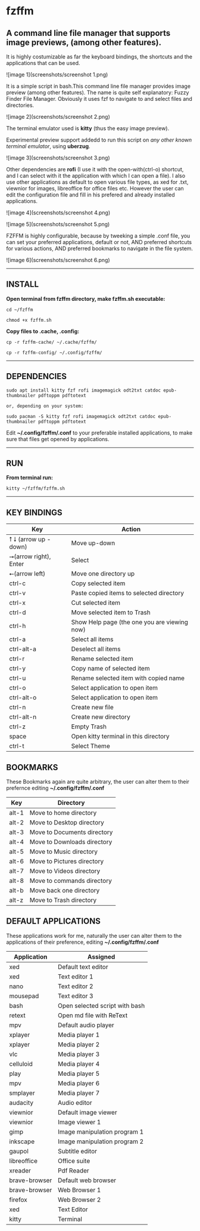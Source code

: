 # fzffm

## A command line file manager that supports image previews, (among other features). 

It is highly costumizable as far the keyboard bindings, the shortcuts and the applications that can be used.

![image 1](screenshots/screenshot 1.png)

It is a simple script in bash.This command line file manager provides image preview (among other features). The name is quite self explanatory: Fuzzy Finder File Manager. Obviously it uses fzf to navigate to and select files and directories.

![image 2](screenshots/screenshot 2.png)

 The terminal emulator used is **kitty** (thus the easy image preview).

Experimental preview support addedd to run this script on *any  other known terminal emulator*, using **uberzug**.

![image 3](screenshots/screenshot 3.png)

Other dependencies are **rofi** (I use it with the open-with(ctrl-o) shortcut, and I can select with it the application with which I can open a file). I also use other applications as default to open various file types, as xed for .txt, viewnior for images, libreoffice for office files etc. However the user can edit the configuration file and  fill in his prefered and already installed applications.  

![image 4](screenshots/screenshot 4.png)

![image 5](screenshots/screenshot 5.png)


FZFFM is highly configurable, because by tweeking a simple .conf file, you can set your preferred applications, default or not, AND preferred shortcuts for various actions, AND preferred bookmarks to navigate in the file system.

![image 6](screenshots/screenshot 6.png)

---

## INSTALL


**Open terminal from fzffm directory, make fzffm.sh executable:**

    cd ~/fzffm

    chmod +x fzffm.sh


**Copy files to .cache, .config:**

    cp -r fzffm-cache/ ~/.cache/fzffm/

    cp -r fzffm-config/ ~/.config/fzffm/

    
---


## DEPENDENCIES

    sudo apt install kitty fzf rofi imagemagick odt2txt catdoc epub-thumbnailer pdftoppm pdftotext
    
    or, depending on your system: 
    
    sudo pacman -S kitty fzf rofi imagemagick odt2txt catdoc epub-thumbnailer pdftoppm pdftotext

Edit **~/.config/fzffm/.conf** to your preferable installed applications, to make sure that files get opened by applications.

---

## RUN

 **From terminal run:**

    kitty ~/fzffm/fzffm.sh 
---
## KEY BINDINGS





| Key    |   Action   |
|-----|-----|
|  ⭡ ⭣ (arrow up - down)    |   Move up-down |
| ⭢(arrow right), Enter     | Select    |
| ⭠(arrow left)     |  Move one directory up    |
|  ctrl-c    |   Copy selected item   |
|  ctrl-v    |   Paste copied items to selected directory  |
| ctrl-x  |   Cut selected item  |
|   ctrl-d   |   Move selected item to Trash  |
|  ctrl-h    |   Show Help page (the one you are viewing now)   |
|  ctrl-a    |  Select all items   |
|   ctrl-alt-a   |   Deselect all items   |
| ctrl-r  |          Rename selected item |
| ctrl-y  |       Copy name of selected item |
| ctrl-u  |     Rename selected item with copied name |
| ctrl-o  |       Select application to open item|
| ctrl-alt-o |   Select application to open item |
| ctrl-n  |   Create new file  |
| ctrl-alt-n | Create new directory|
| ctrl-z  |     Empty Trash|
| space   |    Open kitty terminal in this directory   |
| ctrl-t   |          Select Theme |

##  BOOKMARKS

These Bookmarks again are quite arbitrary, the user can alter them to their prefernce editing **~/.config/fzffm/.conf**

| Key    |   Directory|
|-----|-----|
| alt-1   |           Move to home directory|
| alt-2   |       Move to Desktop directory |
| alt-3   |     Move to Documents directory |
| alt-4   |    Move to Downloads directory  |
| alt-5   |         Move to Music directory |
| alt-6   |      Move to Pictures directory |
| alt-7   |         Move to Videos directory |
| alt-8   |       Move to commands directory |
| alt-b   |            Move back one directory|
| alt-z   |           Move to Trash directory |
 
##  DEFAULT APPLICATIONS

These applications work for me, naturally the user can alter them to the applications of their preference, editing **~/.config/fzffm/.conf**

| Application| Assigned |
|    ------  |  ------  |
| xed   |   Default text editor|
| xed   |        Text editor 1 |
| nano    |      Text editor 2 |
| mousepad   |   Text editor 3 |
| bash  |        Open selected script with bash |
| retext  |     Open md file with ReText |
| mpv   |      Default audio player |
| xplayer |     Media player 1 |
| xplayer |     Media player 2 |
| vlc     |      Media player 3|
| celluloid  |  Media player 4 |
| play      |    Media player 5|
| mpv       |    Media player 6|
| smplayer   |   Media player 7|
| audacity   |   Audio editor  |
| viewnior   |  Default image viewer |
| viewnior   |    Image viewer 1 |
| gimp       |    Image manipulation program 1 |
| inkscape   |    Image manipulation program 2 |
| gaupol     |    Subtitle editor|
| libreoffice|  Office suite   |
| xreader    |      Pdf Reader |
| brave-browser |  Default web browser |
| brave-browser  | Web Browser 1|
| firefox    |     Web Browser 2 |
| xed     |        Text Editor |
| kitty   |    Terminal |
